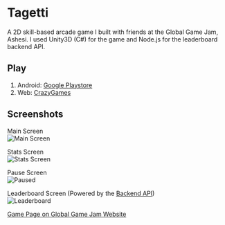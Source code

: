 # Tagetti
A 2D skill-based arcade game I built with friends at the Global Game Jam, Ashesi. I used Unity3D (C#) for the game and Node.js for the leaderboard backend API. 

## Play 
1. Android: [Google Playstore](https://play.google.com/store/apps/details?id=com.ggjAshesi.tagetti&hl=en)  
2. Web: [CrazyGames](https://crazygames.com/game/tagetti)


## Screenshots 
Main Screen  
  ![Main Screen](https://lh3.googleusercontent.com/1LLUjA7HlnRNvtbNlF9Ftb-ZRvcHFENjAl4eEFROxCNhg_QrKe0xuY9MClkXGiz0twA=w720-h310-rw)

Stats Screen  
  ![Stats Screen](https://lh3.googleusercontent.com/SgbaG5mXAPC4laorQ2YzMnTMrRIiyr1aanFIamqylo8Is3dYij8GSWP5QSJiTTsWDQ=w720-h310-rw)

Pause Screen  
  ![Paused](https://lh3.googleusercontent.com/ADJbcPx3RsESYxu9yTVEEfn7Z4u78IPow9OViWVGhiE9FKxMcJ9ZXZXFfaU1cYmtKg0=w720-h310-rw)

Leaderboard Screen (Powered by the [Backend API](https://github.com/kevin-deyoungster/Tagetti/tree/master/Backend))  
  ![Leaderboard](https://lh3.googleusercontent.com/gHwZgFdK9XY1jWPGlQ099lcKVOcyFmtGOP45TT_dPZUNKi9FAnsOioVg9w4Gybw5MPvBuh_qkv2TN8hoZ3JK8r307DqILHkLYSMZ)

[Game Page on Global Game Jam Website](https://globalgamejam.org/2017/games/tagetti)
